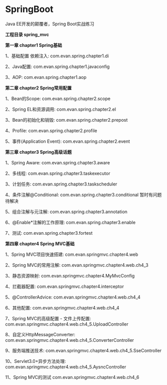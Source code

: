 # SpringBoot

Java EE开发的颠覆者，Spring Boot实战练习


**工程目录 spring_mvc**

**第一章 chapter1  Spring基础**

1、基础配置 依赖注入: com.evan.spring.chapter1.di

2、Java配置: com.evan.spring.chapter1.javaconfig

3、AOP: com.evan.spring.chapter1.aop


**第二章 chapter2  Spring常用配置**


1、Bean的Scope: com.evan.spring.chapter2.scope

2、Spring EL和资源调用: com.evan.spring.chapter2.el

3、Bean的初始化和销毁: com.evan.spring.chapter2.prepost

4、Profile: com.evan.spring.chapter2.profile

5、事件(Application Event): com.evan.spring.chapter2.event



**第三章 chapter3  Spring高级话题**


1、Spring Aware: com.evan.spring.chapter3.aware

2、多线程: com.evan.spring.chapter3.taskexecutor

3、计划任务: com.evan.spring.chapter3.taskscheduler

4、条件注解@Conditional: com.evan.spring.chapter3.conditional 暂时有问题 待解决

5、组合注解与元注解: com.evan.spring.chapter3.annotation

6、@Enable*注解的工作原理: com.evan.spring.chapter3.enable

7、测试: com.evan.spring.chapter3.fortest


**第四章 chapter4  Spring MVC基础**


1、Spring MVC项目快速搭建: com.evan.springmvc.chapter4.web

2、Spring MVC的常用注解: com.evan.springmvc.chapter4.web.ch4_3

3、静态资源映射: com.evan.springmvc.chapter4.MyMvcConfig

4、拦截器配置: com.evan.springmvc.chapter4.interceptor

5、@ControllerAdvice: com.evan.springmvc.chapter4.web.ch4_4

6、其他配置: com.evan.springmvc.chapter4.web.ch4_4

7、Spring MVC的高级配置 - 文件上传配置: com.evan.springmvc.chapter4.web.ch4_5.UploadController

8、自定义HttpMessageConverter: com.evan.springmvc.chapter4.web.ch4_5.ConverterController

9、服务端推送技术: com.evan.springmvc.chapter4.web.ch4_5.SseController

10、Servlet3.0+异步方法处理: com.evan.springmvc.chapter4.web.ch4_5.AysncController

11、Spring MVC的测试 com.evan.springmvc.chapter4.web.ch4_6